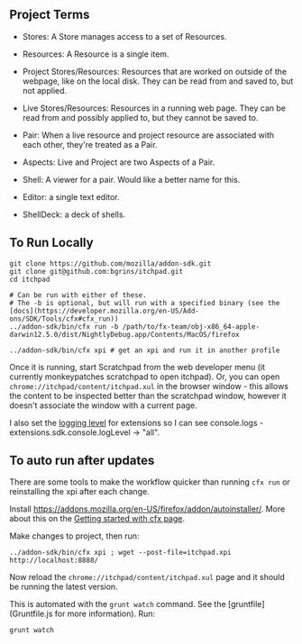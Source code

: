
## Project Terms

* Stores: A Store manages access to a set of Resources.

* Resources: A Resource is a single item.

* Project Stores/Resources: Resources that are worked on outside of the webpage, like on the local disk.  They can be read from and saved to, but not applied.

* Live Stores/Resources: Resources in a running web page.  They can be read from and possibly applied to, but they cannot be saved to.

* Pair: When a live resource and project resource are associated with each other, they're treated as a Pair.

* Aspects: Live and Project are two Aspects of a Pair.

* Shell: A viewer for a pair.  Would like a better name for this.

* Editor: a single text editor.

* ShellDeck: a deck of shells.

## To Run Locally

    git clone https://github.com/mozilla/addon-sdk.git
    git clone git@github.com:bgrins/itchpad.git
    cd itchpad

    # Can be run with either of these.
    # The -b is optional, but will run with a specified binary (see the [docs](https://developer.mozilla.org/en-US/Add-ons/SDK/Tools/cfx#cfx_run))
    ../addon-sdk/bin/cfx run -b /path/to/fx-team/obj-x86_64-apple-darwin12.5.0/dist/NightlyDebug.app/Contents/MacOS/firefox

    ../addon-sdk/bin/cfx xpi # get an xpi and run it in another profile

Once it is running, start Scratchpad from the web developer menu (it currently monkeypatches scratchpad to open itchpad).  Or, you can open   `chrome://itchpad/content/itchpad.xul` in the browser window - this allows the content to be inspected better than the scratchpad window, however it doesn't associate the window with a current page.

I also set the [logging level](https://developer.mozilla.org/en-US/Add-ons/SDK/Tools/console#Logging_Levels) for extensions so I can see console.logs - extensions.sdk.console.logLevel -> "all".

## To auto run after updates

There are some tools to make the workflow quicker than running `cfx run` or reinstalling the xpi after each change.

Install https://addons.mozilla.org/en-US/firefox/addon/autoinstaller/.   More about this on the [Getting started with cfx page](https://developer.mozilla.org/en-US/Add-ons/SDK/Tutorials/Getting_Started_With_cfx).

Make changes to project, then run:

    ../addon-sdk/bin/cfx xpi ; wget --post-file=itchpad.xpi http://localhost:8888/

Now reload the `chrome://itchpad/content/itchpad.xul` page and it should be running the latest version.

This is automated with the `grunt watch` command.  See the [gruntfile](Gruntfile.js for more information).  Run:

    grunt watch
